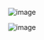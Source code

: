![image](https://github.com/VitaliiPytymko-Kh/WpfApp1/assets/137927518/00fd6af5-ba87-4b10-9c4b-cbbb6bbcb7b4)


![image](https://github.com/VitaliiPytymko-Kh/WpfApp1/assets/137927518/c6e7c9ae-2acf-4af2-a3b9-41423d1948f4)
